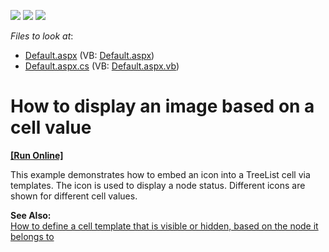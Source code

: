 <!-- default badges list -->
![](https://img.shields.io/endpoint?url=https://codecentral.devexpress.com/api/v1/VersionRange/128548585/13.1.4%2B)
[![](https://img.shields.io/badge/Open_in_DevExpress_Support_Center-FF7200?style=flat-square&logo=DevExpress&logoColor=white)](https://supportcenter.devexpress.com/ticket/details/E1014)
[![](https://img.shields.io/badge/📖_How_to_use_DevExpress_Examples-e9f6fc?style=flat-square)](https://docs.devexpress.com/GeneralInformation/403183)
<!-- default badges end -->
<!-- default file list -->
*Files to look at*:

* [Default.aspx](./CS/ImageForValue/Default.aspx) (VB: [Default.aspx](./VB/ImageForValue/Default.aspx))
* [Default.aspx.cs](./CS/ImageForValue/Default.aspx.cs) (VB: [Default.aspx.vb](./VB/ImageForValue/Default.aspx.vb))
<!-- default file list end -->
# How to display an image based on a cell value
<!-- run online -->
**[[Run Online]](https://codecentral.devexpress.com/e1014/)**
<!-- run online end -->


<p>This example demonstrates how to embed an icon into a TreeList cell via templates. The icon is used to display a node status. Different icons are shown for different cell values.</p><p><strong>See Also:</strong><br />
<a href="https://www.devexpress.com/Support/Center/p/E404">How to define a cell template that is visible or hidden, based on the node it belongs to</a></p>

<br/>


